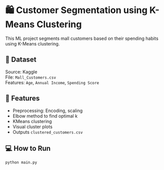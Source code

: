 # 🛍️ Customer Segmentation using K-Means Clustering

This ML project segments mall customers based on their spending habits using K-Means clustering.

## 📌 Dataset
Source: Kaggle  
File: `Mall_Customers.csv`  
Features: `Age`, `Annual Income`, `Spending Score`

## 🚀 Features
- Preprocessing: Encoding, scaling
- Elbow method to find optimal k
- KMeans clustering
- Visual cluster plots
- Outputs `clustered_customers.csv`

## 💻 How to Run

```bash
python main.py
